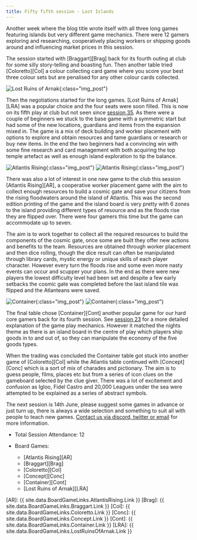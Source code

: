 ```yaml
---
title: Fifty fifth session - Lost Islands
---
```


Another week where the blog title wrote itself with all three long games featuring islands but very different game mechanics. There were 12 gamers exploring and researching, cooperatively placing workers or shipping goods around and influencing market prices in this session.

The session started with [Braggart][Brag] back for its fourth outing at club for some silly story-telling and boasting fun. Then another table tried [Coloretto][Col] a colour collecting card game where you score your best three colour sets but are penalised for any other colour cards collected.

![Lost Ruins of Arnak](/images/posts/2023_05_31/LostRuinsArnak01.jpg "Lost Ruins of Arnak"){:class="img_post"}

Then the negotiations started for the long games. [Lost Ruins of Arnak][LRA] was a popular choice and the four seats were soon filled. This is now on its fifth play at club but not seen since [session 35][35]. As there were a couple of beginners we stuck to the base game with a symmetric start but had some of the new locations, guardians and items from the expansion mixed in. The game is a mix of deck building and worker placement with options to explore and obtain resources and tame guardians or research or buy new items. In the end the two beginners had a convincing win with some fine research and card management with both acquiring the top temple artefact as well as enough island exploration to tip the balance.

![Atlantis Rising](/images/posts/2023_05_31/AtlantisRising01.jpg "Atlantis Rising"){:class="img_post"}
![Atlantis Rising](/images/posts/2023_05_31/AtlantisRising02.jpg "Atlantis Rising"){:class="img_post"}

There was also a lot of interest in one new game to the club this session [Atlantis Rising][AR], a cooperative worker placement game with the aim to collect enough resources to build a cosmic gate and save your citizens from the rising floodwaters around the island of Atlantis. This was the second edition printing of the game and the island board is very pretty with 6 zones to the island providing different types of resource and as the floods rise they are flipped over. There were four gamers this time but the game can accommodate up to seven. 

The aim is to work together to collect all the required resources to build the components of the cosmic gate, once some are built they offer new actions and benefits to the team. Resources are obtained through worker placement and then dice rolling, though the dice result can often be manipulated through library cards, mystic energy or unique skills of each player character. However every turn the floods rise and some even more nasty events can occur and scupper your plans. In the end as there were new players the lowest difficulty level had been set and despite a few early setbacks the cosmic gate was completed before the last island tile was flipped and the Atlanteans were saved. 

![Container](/images/posts/2023_05_31/Container01.jpg "Container"){:class="img_post"}
![Container](/images/posts/2023_05_31/Container02.jpg "Container"){:class="img_post"}

The final table chose [Container][Cont] another popular game for our hard core gamers back for its fourth session. See [session 23][23] for a more detailed explanation of the game play mechanics. However it matched the nights theme as there is an island board in the centre of play which players ship goods in to and out of, so they can manipulate the economy of the five goods types.  

When the trading was concluded the Container table got stuck into another game of [Coloretto][Col] while the Atlantis table continued with [Concept][Conc] which is a sort of mix of charades and pictionary. The aim is to guess people, films, places etc but from a series of icon clues on the gameboard selected by the clue giver. There was a lot of excitement and confusion as Igloo, Fidel Castro and 20,000 Leagues under the sea were attempted to be explained as a series of abstract symbols.

The next session is 14th June, please suggest some games in advance or just turn up, there is always a wide selection and something to suit all with people to teach new games. [Contact us via discord, twitter or email][Contact] for more information.

* Total Session Attendance: 12
* Board Games:

	 * [Atlantis Rising][AR]
	 * [Braggart][Brag]
	 * [Coloretto][Col]
	 * [Concept][Conc]
	 * [Container][Cont]
	 * [Lost Ruins of Arnak][LRA]

 
[AR]: {{ site.data.BoardGameLinks.AtlantisRising.Link }}
[Brag]: {{ site.data.BoardGameLinks.Braggart.Link }}
[Col]: {{ site.data.BoardGameLinks.Coloretto.Link }}
[Conc]: {{ site.data.BoardGameLinks.Concept.Link }}
[Cont]: {{ site.data.BoardGameLinks.Container.Link }}
[LRA]: {{ site.data.BoardGameLinks.LostRuinsOfArnak.Link }}

[35]: /2022/07/27/thirtyfifth-session.html
[23]: /2022/02/09/twentythird-session.html

[Contact]: /Contact.html

